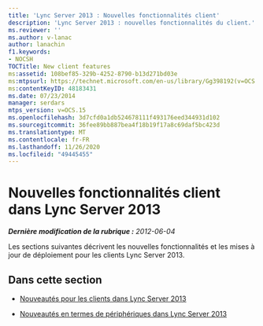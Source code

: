 ```yaml
---
title: 'Lync Server 2013 : Nouvelles fonctionnalités client'
description: 'Lync Server 2013 : nouvelles fonctionnalités du client.'
ms.reviewer: ''
ms.author: v-lanac
author: lanachin
f1.keywords:
- NOCSH
TOCTitle: New client features
ms:assetid: 108bef85-329b-4252-8790-b13d271bd03e
ms:mtpsurl: https://technet.microsoft.com/en-us/library/Gg398192(v=OCS.15)
ms:contentKeyID: 48183431
ms.date: 07/23/2014
manager: serdars
mtps_version: v=OCS.15
ms.openlocfilehash: 3d7cfd0a1db524678111f493176eed344931d102
ms.sourcegitcommit: 36fee89bb887bea4f18b19f17a8c69daf5bc423d
ms.translationtype: MT
ms.contentlocale: fr-FR
ms.lasthandoff: 11/26/2020
ms.locfileid: "49445455"
---
```

# <a name="new-client-features-in-lync-server-2013"></a>Nouvelles fonctionnalités client dans Lync Server 2013

<div data-xmlns="http://www.w3.org/1999/xhtml">

<div class="topic" data-xmlns="http://www.w3.org/1999/xhtml" data-msxsl="urn:schemas-microsoft-com:xslt" data-cs="https://msdn.microsoft.com/">

<div data-asp="https://msdn2.microsoft.com/asp">



</div>

<div id="mainSection">

<div id="mainBody">

<span> </span>

_**Dernière modification de la rubrique :** 2012-06-04_

Les sections suivantes décrivent les nouvelles fonctionnalités et les mises à jour de déploiement pour les clients Lync Server 2013.

<div>

## <a name="in-this-section"></a>Dans cette section

  - [Nouveautés pour les clients dans Lync Server 2013](lync-server-2013-what-s-new-for-clients.md)

  - [Nouveautés en termes de périphériques dans Lync Server 2013](lync-server-2013-what-s-new-for-devices.md)

</div>

</div>

<span> </span>

</div>

</div>

</div>


